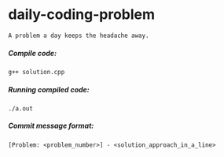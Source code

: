# daily-coding-problem

```
A problem a day keeps the headache away.
```

##### Compile code:
```
g++ solution.cpp
```

##### Running compiled code:
```
./a.out
```

##### Commit message format:
```
[Problem: <problem_number>] - <solution_approach_in_a_line>
```
